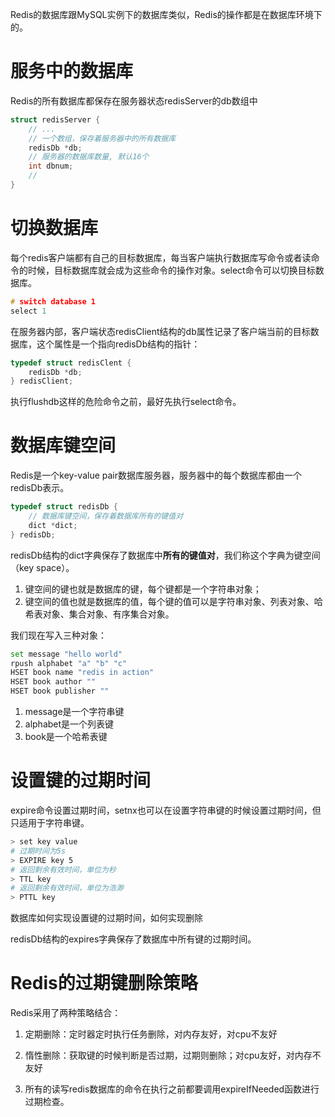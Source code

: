 Redis的数据库跟MySQL实例下的数据库类似，Redis的操作都是在数据库环境下的。



# 服务中的数据库

Redis的所有数据库都保存在服务器状态redisServer的db数组中

```c
struct redisServer {
    // ...
    // 一个数组，保存着服务器中的所有数据库
    redisDb *db;
	// 服务器的数据库数量, 默认16个
    int dbnum;
    // 
}
```


# 切换数据库

每个redis客户端都有自己的目标数据库，每当客户端执行数据库写命令或者读命令的时候，目标数据库就会成为这些命令的操作对象。select命令可以切换目标数据库。

```c
# switch database 1
select 1
```

在服务器内部，客户端状态redisClient结构的db属性记录了客户端当前的目标数据库，这个属性是一个指向redisDb结构的指针：

```c
typedef struct redisClent {
    redisDb *db;
} redisClient;
```


执行flushdb这样的危险命令之前，最好先执行select命令。

# 数据库键空间

Redis是一个key-value pair数据库服务器，服务器中的每个数据库都由一个redisDb表示。

```c
typedef struct redisDb {
    // 数据库键空间，保存着数据库所有的键值对
    dict *dict;
} redisDb;
```

redisDb结构的dict字典保存了数据库中**所有的键值对**，我们称这个字典为键空间（key space）。

1. 键空间的键也就是数据库的键，每个键都是一个字符串对象；
2. 键空间的值也就是数据库的值，每个键的值可以是字符串对象、列表对象、哈希表对象、集合对象、有序集合对象。

我们现在写入三种对象：

```bash
set message "hello world"
rpush alphabet "a" "b" "c"
HSET book name "redis in action"
HSET book author ""
HSET book publisher ""
```

1. message是一个字符串键
2. alphabet是一个列表键
3. book是一个哈希表键


# 设置键的过期时间

expire命令设置过期时间，setnx也可以在设置字符串键的时候设置过期时间，但只适用于字符串键。

```bash
> set key value
# 过期时间为5s
> EXPIRE key 5
# 返回剩余有效时间，单位为秒
> TTL key
# 返回剩余有效时间，单位为浩渺
> PTTL key
```

数据库如何实现设置键的过期时间，如何实现删除



redisDb结构的expires字典保存了数据库中所有键的过期时间。

# Redis的过期键删除策略

Redis采用了两种策略结合：

1. 定期删除：定时器定时执行任务删除，对内存友好，对cpu不友好
2. 惰性删除：获取键的时候判断是否过期，过期则删除；对cpu友好，对内存不友好

1. 所有的读写redis数据库的命令在执行之前都要调用expireIfNeeded函数进行过期检查。
